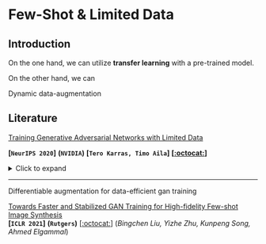 # Few-Shot & Limited Data



## Introduction

On the one hand, we can utilize **transfer learning** with a pre-trained model.

On the other hand, we can 

Dynamic data-augmentation





## Literature

[Training Generative Adversarial Networks with Limited Data](https://arxiv.org/abs/2006.06676)

**[`NeurIPS 2020`]**	**(`NVIDIA`)**	**[`Tero Karras, Timo Aila`]**	**[[:octocat:](https://github.com/NVlabs/stylegan2-ada)]**

<details><summary>Click to expand</summary><p>


**Summary**

> Training generative adversarial networks (GAN) using too little data typically leads to discriminator overfitting, causing training to diverge




</p></details>

---

Differentiable augmentation for data-efficient gan training



[Towards Faster and Stabilized GAN Training for High-fidelity Few-shot Image Synthesis](https://arxiv.org/pdf/2101.04775.pdf)  
**[`ICLR 2021`]** **(`Rutgers`)** [[:octocat:](https://github.com/odegeasslbc/FastGAN-pytorch)] (*Bingchen Liu, Yizhe Zhu, Kunpeng Song, Ahmed Elgammal*)

